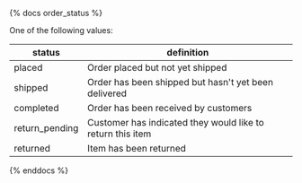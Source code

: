 {% docs order_status %}

One of the following values:

| status         | definition                                                 |
|----------------|------------------------------------------------------------|
| placed         | Order placed but not yet shipped                           |
| shipped        | Order has been shipped but hasn't yet been delivered       |
| completed      | Order has been received by customers                       |
| return_pending | Customer has indicated they would like to return this item |
| returned       | Item has been returned                                     |

{% enddocs %}
